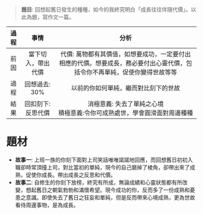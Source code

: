 > **題目**:
> 回想起舊日發生的種種，如今的我終究明白「成長往往伴隨代價」。以此為題，寫作文一篇。

| 過程 | 事情 | 分析 |
| :--: | :--: | :--: |
| 前因 | 當下切入，帶出代價 | 代價: 萬物都有其價值，如想要成功，一定要付出相應的代價。想要成長，務必要付出心靈代價，包括令你不再單純，促使你變得世故等等 |
| 過程 | 回想過去: 30% | 以前的你如何單純，繼而對比刻下的世故|
| 結果 | 回扣刻下: 反思代價 | 消極意義: 失去了單純之心境<br>積極意義:令你可成熟處世，學會圓滑面對周邊種種 |

# 題材
- **故事一**: 上班一族的你刻下面對上司笑話唯唯諾諾地回應，而回想舊日初初入職卻時常頂撞上司，對比當初的單純，現今的自己磨掉了棱角，卻帶出來了成熟，促使你成長。帶出成長之反思和代價。
- **故事二**: 自修生的你刻下放榜，終究有所成，無論成績和心靈狀態都有所改變，想起舊日之朝氣勃勃和滿懷希望。現今成功的你，反而多了一份成熟和憂患之意識。即使失去了舊日之狂妄和單純，但是反而帶來心境成熟，更為世故看待周邊事物，是為成長。
